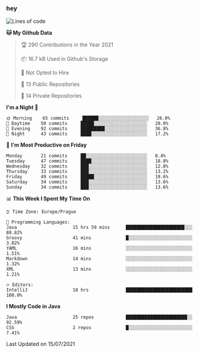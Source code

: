 ### hey

<!--START_SECTION:waka-->
![Lines of code](https://img.shields.io/badge/From%20Hello%20World%20I%27ve%20Written-117796%20lines%20of%20code-blue)

**🐱 My Github Data** 

> 🏆 290 Contributions in the Year 2021
 > 
> 📦 16.7 kB Used in Github's Storage 
 > 
> 🚫 Not Opted to Hire
 > 
> 📜 13 Public Repositories 
 > 
> 🔑 14 Private Repositories  
 > 
**I'm a Night 🦉** 

```text
🌞 Morning    65 commits     ██████░░░░░░░░░░░░░░░░░░░   26.0% 
🌆 Daytime    50 commits     █████░░░░░░░░░░░░░░░░░░░░   20.0% 
🌃 Evening    92 commits     █████████░░░░░░░░░░░░░░░░   36.8% 
🌙 Night      43 commits     ████░░░░░░░░░░░░░░░░░░░░░   17.2%

```
📅 **I'm Most Productive on Friday** 

```text
Monday       21 commits     ██░░░░░░░░░░░░░░░░░░░░░░░   8.4% 
Tuesday      47 commits     ████░░░░░░░░░░░░░░░░░░░░░   18.8% 
Wednesday    32 commits     ███░░░░░░░░░░░░░░░░░░░░░░   12.8% 
Thursday     33 commits     ███░░░░░░░░░░░░░░░░░░░░░░   13.2% 
Friday       49 commits     █████░░░░░░░░░░░░░░░░░░░░   19.6% 
Saturday     34 commits     ███░░░░░░░░░░░░░░░░░░░░░░   13.6% 
Sunday       34 commits     ███░░░░░░░░░░░░░░░░░░░░░░   13.6%

```


📊 **This Week I Spent My Time On** 

```text
⌚︎ Time Zone: Europe/Prague

💬 Programming Languages: 
Java                     15 hrs 59 mins      ██████████████████████░░░   88.82% 
Groovy                   41 mins             █░░░░░░░░░░░░░░░░░░░░░░░░   3.82% 
YAML                     16 mins             ░░░░░░░░░░░░░░░░░░░░░░░░░   1.51% 
Markdown                 14 mins             ░░░░░░░░░░░░░░░░░░░░░░░░░   1.32% 
XML                      13 mins             ░░░░░░░░░░░░░░░░░░░░░░░░░   1.21%

🔥 Editors: 
IntelliJ                 18 hrs              █████████████████████████   100.0%

```

**I Mostly Code in Java** 

```text
Java                     25 repos            ███████████████████████░░   92.59% 
CSS                      2 repos             █░░░░░░░░░░░░░░░░░░░░░░░░   7.41%

```



 Last Updated on 15/07/2021
<!--END_SECTION:waka-->
